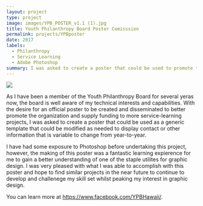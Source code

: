 ```yaml
---
layout: project
type: project
image: images/YPB_POSTER_v1.1 (1).jpg
title: Youth Philanthropy Board Poster Comisssion
permalink: projects/YPBposter
date: 2017
labels:
  - Philanthropy
  - Service Learning
  - Adobe Photoshop
summary: I was asked to create a poster that could be used to promote the Youth Philanthropy Board of Hawaii and its capacity to fund service-based projects across the state.
---
```


<img class="ui large image" src="{{ site.baseurl }}/images/YPB_POSTER_v1.1 (1).jpg">

As I have been a member of the Youth Philanthropy Board for several yeras now, the board is well aware of my technical interests and capabilities. With the desire for an official poster to be created and disseminated to better promote the organization and supply funding to more service-learning projects, I was asked to create a poster that could be used as a generic template that could be modified as needed to display contact or other information that is variable to change from year-to-year. 

I have had some exposure to Photoshop before undertaking this project, however, the making of this poster was a fantastic learning expierence for me to gain a better understanding of one of the staple utilites for graphic design. I was very pleased with what I was able to accomplish with this poster and hope to find similar projects in the near future to continue to develop and challenege my skill set whilst peaking my interest in graphic design.

You can learn more at https://www.facebook.com/YPBHawaii/.



